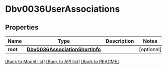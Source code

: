 # Dbv0036UserAssociations

## Properties
Name | Type | Description | Notes
------------ | ------------- | ------------- | -------------
**root** | [**Dbv0036AssociationShortInfo**](Dbv0036AssociationShortInfo.md) |  | [optional] 

[[Back to Model list]](../README.md#documentation-for-models) [[Back to API list]](../README.md#documentation-for-api-endpoints) [[Back to README]](../README.md)


